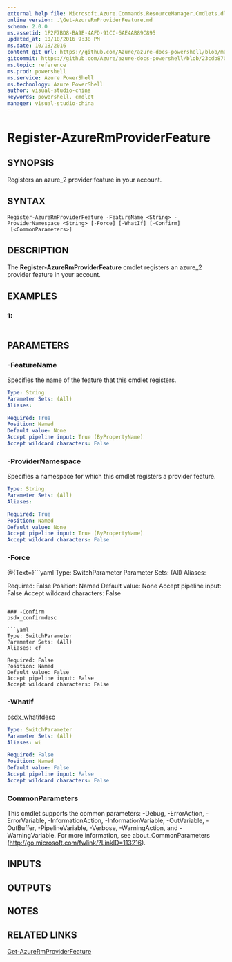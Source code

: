 ```yaml
---
external help file: Microsoft.Azure.Commands.ResourceManager.Cmdlets.dll-Help.xml
online version: .\Get-AzureRmProviderFeature.md
schema: 2.0.0
ms.assetid: 1F2F7BD8-BA9E-4AFD-91CC-6AE4AB89C895
updated_at: 10/18/2016 9:38 PM
ms.date: 10/18/2016
content_git_url: https://github.com/Azure/azure-docs-powershell/blob/master/azureps-cmdlets-docs/ResourceManager/AzureRM.Resources/v2.0.3/Register-AzureRmProviderFeature.md
gitcommit: https://github.com/Azure/azure-docs-powershell/blob/23cdb8705d4ab9807c0e21b238f3b134a7d49c7d/azureps-cmdlets-docs/ResourceManager/AzureRM.Resources/v2.0.3/Register-AzureRmProviderFeature.md
ms.topic: reference
ms.prod: powershell
ms.service: Azure PowerShell
ms.technology: Azure PowerShell
author: visual-studio-china
keywords: powershell, cmdlet
manager: visual-studio-china
---
```


# Register-AzureRmProviderFeature

## SYNOPSIS
Registers an azure_2 provider feature in your account.

## SYNTAX

```
Register-AzureRmProviderFeature -FeatureName <String> -ProviderNamespace <String> [-Force] [-WhatIf] [-Confirm]
 [<CommonParameters>]
```

## DESCRIPTION
The **Register-AzureRmProviderFeature** cmdlet registers an azure_2 provider feature in your account.

## EXAMPLES

### 1:
```

```

## PARAMETERS

### -FeatureName
Specifies the name of the feature that this cmdlet registers.

```yaml
Type: String
Parameter Sets: (All)
Aliases: 

Required: True
Position: Named
Default value: None
Accept pipeline input: True (ByPropertyName)
Accept wildcard characters: False
```

### -ProviderNamespace
Specifies a namespace for which this cmdlet registers a provider feature.

```yaml
Type: String
Parameter Sets: (All)
Aliases: 

Required: True
Position: Named
Default value: None
Accept pipeline input: True (ByPropertyName)
Accept wildcard characters: False
```

### -Force
@{Text=}```yaml
Type: SwitchParameter
Parameter Sets: (All)
Aliases: 

Required: False
Position: Named
Default value: None
Accept pipeline input: False
Accept wildcard characters: False
```

### -Confirm
psdx_confirmdesc

```yaml
Type: SwitchParameter
Parameter Sets: (All)
Aliases: cf

Required: False
Position: Named
Default value: False
Accept pipeline input: False
Accept wildcard characters: False
```

### -WhatIf
psdx_whatifdesc

```yaml
Type: SwitchParameter
Parameter Sets: (All)
Aliases: wi

Required: False
Position: Named
Default value: False
Accept pipeline input: False
Accept wildcard characters: False
```

### CommonParameters
This cmdlet supports the common parameters: -Debug, -ErrorAction, -ErrorVariable, -InformationAction, -InformationVariable, -OutVariable, -OutBuffer, -PipelineVariable, -Verbose, -WarningAction, and -WarningVariable. For more information, see about_CommonParameters (http://go.microsoft.com/fwlink/?LinkID=113216).

## INPUTS

## OUTPUTS

## NOTES

## RELATED LINKS

[Get-AzureRmProviderFeature](.\Get-AzureRmProviderFeature.md)


